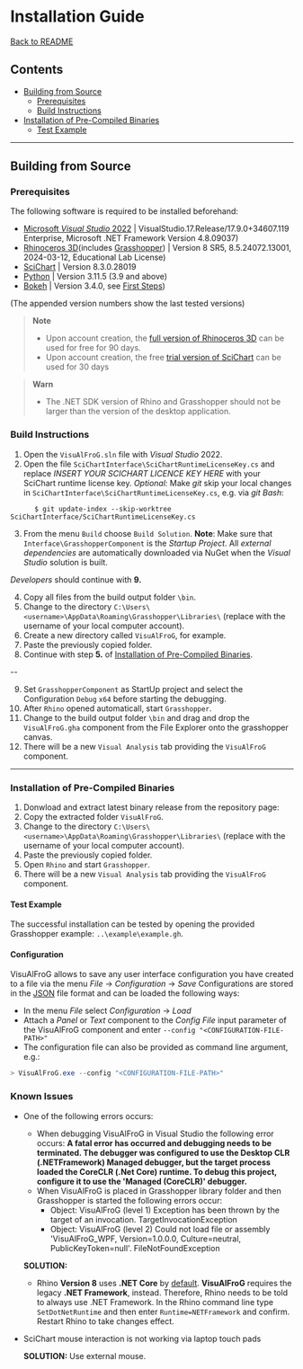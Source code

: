 
# Installation Guide

[Back to README](../README.md)

<!-- TOC -->

## Contents

- [Building from Source](#building-from-source)
    - [Prerequisites](#prerequisites)
    - [Build Instructions](#build-instructions)
- [Installation of Pre-Compiled Binaries](#installation-of-pre-compiled-binaries)
  - [Test Example](#test-example)

<!-- /TOC -->
-----



<!-- ###################################################################### -->
## Building from Source

<!-- ###################################################################### -->
### Prerequisites

The following software is required to be installed beforehand:
- [Microsoft *Visual Studio* 2022](https://visualstudio.microsoft.com/vs/)  |  VisualStudio.17.Release/17.9.0+34607.119 Enterprise, Microsoft .NET Framework Version 4.8.09037)
- [Rhinoceros 3D](https://www.rhino3d.com/)(includes [Grasshopper](https://www.grasshopper3d.com/))  |  Version 8 SR5, 8.5.24072.13001, 2024-03-12, Educational Lab License)
- [SciChart](https://www.scichart.com/)  |  Version 8.3.0.28019
- [Python](https://www.python.org/downloads/)  |  Version 3.11.5 (3.9 and above)
- [Bokeh](https://bokeh.org/)  |  Version 3.4.0, see [First Steps](https://docs.bokeh.org/en/latest/docs/first_steps.html#first-steps))

(The appended version numbers show the last tested versions)

> **Note**
> - Upon account creation, the [full version of Rhinoceros 3D](https://www.rhino3d.com/download/rhino-for-windows/evaluation) can be used for free for 90 days.
> - Upon account creation, the free [trial version of SciChart](https://www.scichart.com/getting-started/scichart-wpf/) can be used for 30 days

> **Warn**
> - The .NET SDK version of Rhino and Grasshopper should not be larger than the version of the desktop application.


<!-- ###################################################################### -->
### Build Instructions

1. Open the `VisuAlFroG.sln` file with *Visual Studio* 2022.
2. Open the file  `SciChartInterface\SciChartRuntimeLicenseKey.cs` and replace *INSERT YOUR SCICHART LICENCE KEY HERE* with your SciChart runtime license key.
   *Optional:* Make *git* skip your local changes in `SciChartInterface\SciChartRuntimeLicenseKey.cs`, e.g. via *git Bash*:
```console
      $ git update-index --skip-worktree SciChartInterface/SciChartRuntimeLicenseKey.cs
```
3. From the menu `Build` choose `Build Solution`. **Note**: Make sure that `Interface\GrasshopperComponent` is the *Startup Project*.
   All *external dependencies* are automatically downloaded via NuGet when the *Visual Studio* solution is built.

*Developers* should continue with **9.**

4. Copy all files from the build output folder `\bin`.
5. Change to the directory `C:\Users\<username>\AppData\Roaming\Grasshopper\Libraries\` (replace <username> with the username of your local computer account).
6. Create a new directory called `VisuAlFroG`, for example.
7. Paste the previously copied folder.
8. Continue with step **5.** of [Installation of Pre-Compiled Binaries](#installation-of-pre-compiled-binaries).
  
--

9. Set `GrasshopperComponent` as StartUp project and select the Configuration `Debug` `x64` before starting the debugging.
10. After `Rhino` opened automaticall, start `Grasshopper`.
11. Change to the build output folder `\bin` and drag and drop the `VisuAlFroG.gha` component from the File Explorer onto the grasshopper canvas.
12. There will be a new `Visual Analysis` tab providing the `VisuAlFroG` component. 


-----
<!-- ###################################################################### -->
### Installation of Pre-Compiled Binaries

1. Donwload and extract latest binary release from the repository page: *<todo>*
2. Copy the extracted folder `VisuAlFroG`.
3. Change to the directory `C:\Users\<username>\AppData\Roaming\Grasshopper\Libraries\` (replace <username> with the username of your local computer account).
4. Paste the previously copied folder.
5. Open `Rhino` and start `Grasshopper`.
6. There will be a new `Visual Analysis` tab providing the `VisuAlFroG` component. 


<!-- ###################################################################### -->
#### Test Example

The successful installation can be tested by opening the provided Grasshopper example: `..\example\example.gh`.


<!-- ###################################################################### -->
#### Configuration

VisuAlFroG allows to save any user interface configuration you have created to a file via the menu *File* -> *Configuration* -> *Save*
Configurations are stored in the [JSON](https://www.json.org/json-en.html) file format and can be loaded the following ways:
- In the menu *File* select *Configuration* -> *Load* 
- Attach a *Panel* or *Text* component to the *Config File* input parameter of the VisuAlFroG component and enter `--config "<CONFIGURATION-FILE-PATH>"`
- The configuration file can also be provided as command line argument, e.g.: 
```Powershell
> VisuAlFroG.exe --config "<CONFIGURATION-FILE-PATH>"
```

<!-- ###################################################################### -->
### Known Issues

- One of the following errors occurs:
  - When debugging VisuAlFroG in Visual Studio the following error occurs: **A fatal error has occurred and debugging needs to be terminated. The debugger was configured to use the Desktop CLR (.NETFramework) Managed debugger, but the target process loaded the CoreCLR (.Net Core) runtime. To debug this project, configure it to use the 'Managed (CoreCLR)' debugger.**
  - When VisuAlFroG is placed in Grasshopper library folder and then Grasshopper is started the following errors occur: 
    - Object: VisuAlFroG (level 1) Exception has been thrown by the target of an invocation. TargetInvocationException
    - Object: VisuAlFroG (level 2) Could not load file or assembly 'VisuAlFroG_WPF, Version=1.0.0.0, Culture=neutral, PublicKeyToken=null'. FileNotFoundException

  **SOLUTION:**
  - Rhino **Version 8** uses **.NET Core** by [default](https://www.rhino3d.com/en/docs/guides/netcore/). 
  **VisuAlFroG** requires the legacy **.NET Framework**, instead.
  Therefore, Rhino needs to be told to always use .NET Framework.
  In the Rhino command line type `SetDotNetRuntime` and then enter `Runtime=NETFramework` and confirm.
  Restart Rhino to take changes effect.

- SciChart mouse interaction is not working via laptop touch pads

  **SOLUTION:**
  Use external mouse. 

<!-- ###################################################################### -->


